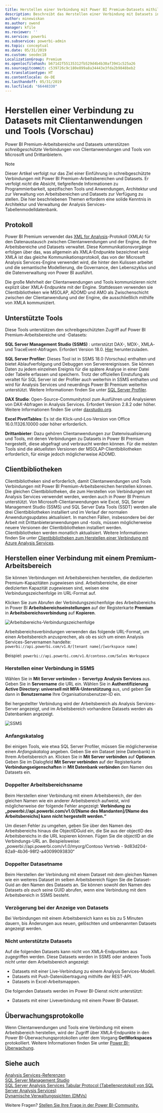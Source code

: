 ```yaml
---
title: Herstellen einer Verbindung mit Power BI Premium-Datasets mithilfe von Clientanwendungen und Tools (Vorschau)
description: Beschreibt das Herstellen einer Verbindung mit Datasets in Power BI Premium von Clientanwendungen und Tools.
author: minewiskan
ms.author: owend
manager: kfile
ms.reviewer: ''
ms.service: powerbi
ms.subservice: powerbi-admin
ms.topic: conceptual
ms.date: 05/31/2019
ms.custom: seodec18
LocalizationGroup: Premium
ms.openlocfilehash: b671d2f55135312fb529d4b4b30af3941c525a26
ms.sourcegitcommit: c539726c9c180e899a8a34443e3fda2b9848beb2
ms.translationtype: HT
ms.contentlocale: de-DE
ms.lasthandoff: 05/31/2019
ms.locfileid: "66448330"
---
```

# <a name="connect-to-datasets-with-client-applications-and-tools-preview"></a>Herstellen einer Verbindung zu Datasets mit Clientanwendungen und Tools (Vorschau)

Power BI Premium-Arbeitsbereiche und Datasets unterstützen *schreibgeschützte* Verbindungen von Clientanwendungen und Tools von Microsoft und Drittanbietern. 

> [!NOTE]
> Dieser Artikel verfolgt nur das Ziel einer Einführung in schreibgeschützte Verbindungen mit Power BI Premium-Arbeitsbereichen und Datasets. Er verfolgt *nicht* die Absicht, tiefgreifende Informationen zu Programmierbarkeit, spezifischen Tools und Anwendungen, Architektur und zur Verwaltung von Arbeitsbereichen und Datasets zur Verfügung zu stellen. Die hier beschriebenen Themen erfordern eine solide Kenntnis in Architektur und Verwaltung der Analysis Services-Tabellenmodelldatenbank.

## <a name="protocol"></a>Protokoll

Power BI Premium verwendet das [XML for Analysis](https://docs.microsoft.com/bi-reference/xmla/xml-for-analysis-xmla-reference)-Protokoll (XMLA) für den Datenaustausch zwischen Clientanwendungen und der Engine, die Ihre Arbeitsbereiche und Datasets verwaltet. Diese Kommunikationsvorgänge erfolgen über das, was allgemein als XMLA-Endpunkte bezeichnet wird. XMLA ist das gleiche Kommunikationsprotokoll, das von der Microsoft Analysis Services-Engine verwendet wird, die hinter den Kulissen arbeitet und die semantische Modellierung, die Governance, den Lebenszyklus und die Datenverwaltung von Power BI ausführt. 

Die große Mehrheit der Clientanwendungen und Tools kommunizieren nicht explizit über XMLA-Endpunkte mit der Engine. Stattdessen verwenden sie Clientbibliotheken wie MSOLAP, ADOMD und AMO als Zwischenschicht zwischen der Clientanwendung und der Engine, die ausschließlich mithilfe von XMLA kommuniziert.


## <a name="supported-tools"></a>Unterstützte Tools

Diese Tools unterstützen den schreibgeschützten Zugriff auf Power BI Premium-Arbeitsbereiche und -Datasets:

**SQL Server Management Studio (SSMS)** : unterstützt DAX-, MDX-, XMLA- und TraceEvent-Abfragen. Erfordert Version 18.0. [Hier](https://docs.microsoft.com/sql/ssms/download-sql-server-management-studio-ssms) herunterzuladen. 

**SQL Server Profiler**: Dieses Tool ist in SSMS 18.0 (Vorschau) enthalten und bietet Ablaufverfolgung und Debuggen von Serverereignissen. Sie können Daten zu jedem einzelnen Ereignis für die spätere Analyse in einer Datei oder Tabelle erfassen und speichern. Trotz der offiziellen Einstufung als veraltet für SQL Server ist der Profiler auch weiterhin in SSMS enthalten und wird für Analysis Services und neuerdings Power BI Premium weiterhin unterstützt. Weitere Informationen finden Sie unter [SQL Server Profiler](https://docs.microsoft.com/sql/tools/sql-server-profiler/sql-server-profiler).

**DAX Studio**: Open-Source-Communitytool zum Ausführen und Analysieren von DAX-Abfragen in Analysis Services. Erfordert Version 2.8.2 oder höher. Weitere Informationen finden Sie unter [daxstudio.org](https://daxstudio.org/).

**Excel PivotTables**: Es ist die Klick-und-Los-Version von Office 16.0.11326.10000 oder höher erforderlich.

**Drittanbieter**: Dazu gehören Clientanwendungen zur Datenvisualisierung und Tools, mit denen Verbindungen zu Datasets in Power BI Premium hergestellt, diese abgefragt und verbraucht werden können. Für die meisten Tools sind die aktuellsten Versionen der MSOLAP-Clientbibliotheken erforderlich, für einige jedoch möglicherweise ADOMD.

## <a name="client-libraries"></a>Clientbibliotheken

Clientbibliotheken sind erforderlich, damit Clientanwendungen und Tools Verbindungen mit Power BI Premium-Arbeitsbereichen herstellen können. Die gleichen Clientbibliotheken, die zum Herstellen von Verbindungen mit Analysis Services verwendet werden, werden auch in Power BI Premium unterstützt. Von Microsoft-Clientanwendungen wie Excel, SQL Server Management Studio (SSMS) und SQL Server Data Tools (SSDT) werden alle drei Clientbibliotheken installiert und im Verlauf der normalen Anwendungsupdates aktualisiert. In manchen Fällen, insbesondere bei der Arbeit mit Drittanbieteranwendungen und -tools, müssen möglicherweise neuere Versionen der Clientbibliotheken installiert werden. Clientbibliotheken werden monatlich aktualisiert. Weitere Informationen finden Sie unter [Clientbibliotheken zum Herstellen einer Verbindung mit Azure Analysis Services](https://docs.microsoft.com/azure/analysis-services/analysis-services-data-providers).

## <a name="connecting-to-a-premium-workspace"></a>Herstellen einer Verbindung mit einem Premium-Arbeitsbereich

Sie können Verbindungen mit Arbeitsbereichen herstellen, die dedizierten Premium-Kapazitäten zugewiesen sind. Arbeitsbereiche, die einer dedizierten Kapazität zugewiesen sind, weisen eine Verbindungszeichenfolge im URL-Format auf. 

Klicken Sie zum Abrufen der Verbindungszeichenfolge des Arbeitsbereichs in Power BI **Arbeitsbereichseinstellungen** auf der Registerkarte **Premium** in **Arbeitsbereichsverbindung** auf **Kopieren**.

![Arbeitsbereichs-Verbindungszeichenfolge](media/service-premium-connect-tools/connect-tools-workspace-connection.png)

Arbeitsbereichsverbindungen verwenden das folgende URL-Format, um einen Arbeitsbereich anzusprechen, als ob es sich um einen Analysis Services-Servernamen handelte:   
`powerbi://api.powerbi.com/v1.0/[tenant name]/[workspace name]` 

Beispiel: `powerbi://api.powerbi.com/v1.0/contoso.com/Sales Workspace`

### <a name="to-connect-in-ssms"></a>Herstellen einer Verbindung in SSMS

Wählen Sie in **Mit Server verbinden** > **Servertyp** **Analysis Services** aus. Geben Sie in **Servername** die URL ein. Wählen Sie in **Authentifizierung** **Active Directory: universell mit MFA-Unterstützung** aus, und geben Sie dann in **Benutzername** Ihre Organisationsbenutzer-ID ein. 

Bei hergestellter Verbindung wird der Arbeitsbereich als Analysis Services-Server angezeigt, und im Arbeitsbereich vorhandene Datasets werden als Datenbanken angezeigt.  

![SSMS](media/service-premium-connect-tools/connect-tools-ssms.png)

### <a name="initial-catalog"></a>Anfangskatalog

Bei einigen Tools, wie etwa SQL Server Profiler, müssen Sie möglicherweise einen *Anfangskatalog* angeben. Geben Sie ein Dataset (eine Datenbank) in Ihrem Arbeitsbereich an. Klicken Sie in **Mit Server verbinden** auf **Optionen**. Geben Sie im Dialogfeld **Mit Server verbinden** auf der Registerkarte **Verbindungseigenschaften** in **Mit Datenbank verbinden** den Namen des Datasets ein.

### <a name="duplicate-workspace-name"></a>Doppelter Arbeitsbereichsname

Beim Herstellen einer Verbindung mit einem Arbeitsbereich, der den gleichen Namen wie ein anderer Arbeitsbereich aufweist, wird möglicherweise der folgende Fehler angezeigt: **Verbindung zu „powerbi://api.powerbi.com/v1.0/[Name des Mandanten]/[Name des Arbeitsbereichs] kann nicht hergestellt werden.“**

Um diesen Fehler zu umgehen, geben Sie über den Namen des Arbeitsbereichs hinaus die ObjectIDGuid ein, die Sie aus der objectID des Arbeitsbereichs in die URL kopieren können. Fügen Sie die objectID an die Verbindungs-URL an. Beispielsweise: „powerbi://api.powerbi.com/v1.0/myorg/Contoso Vertrieb - 9d83d204-82a9-4b36-98f2-a40099093830“

### <a name="duplicate-dataset-name"></a>Doppelter Datasetname

Beim Herstellen der Verbindung mit einem Dataset mit dem gleichen Namen wie ein weiteres Dataset im selben Arbeitsbereich fügen Sie die Dataset-Guid an den Namen des Datasets an. Sie können sowohl den Namen des Datasets *als auch*  seine GUID abrufen, wenn eine Verbindung mit dem Arbeitsbereich in SSMS besteht. 

### <a name="delay-in-datasets-shown"></a>Verzögerung bei der Anzeige von Datasets

Bei Verbindungen mit einem Arbeitsbereich kann es bis zu 5 Minuten dauern, bis Änderungen aus neuen, gelöschten und umbenannten Datasets angezeigt werden. 

### <a name="unsupported-datasets"></a>Nicht unterstützte Datasets

Auf die folgenden Datasets kann nicht von XMLA-Endpunkten aus zugegriffen werden. Diese Datasets werden in SSMS oder anderen Tools *nicht* unter dem Arbeitsbereich angezeigt: 

- Datasets mit einer Live-Verbindung zu einem Analysis Services-Modell. 
- Datasets mit Push-Datenübertragung mithilfe der REST-API.
- Datasets in Excel-Arbeitsmappen. 

Die folgenden Datasets werden im Power BI-Dienst nicht unterstützt:   

- Datasets mit einer Liveverbindung mit einem Power BI-Dataset.

## <a name="audit-logs"></a>Überwachungsprotokolle 

Wenn Clientanwendungen und Tools eine Verbindung mit einem Arbeitsbereich herstellen, wird der Zugriff über XMLA-Endpunkte in den Power BI-Überwachungsprotokollen unter dem Vorgang **GetWorkspaces** protokolliert. Weitere Informationen finden Sie unter [Power BI-Überwachung](service-admin-auditing.md).

## <a name="see-also"></a>Siehe auch

[Analysis Services-Referenzen](https://docs.microsoft.com/bi-reference/#pivot=home&panel=home-all)   
[SQL Server Management Studio](https://docs.microsoft.com/sql/ssms/sql-server-management-studio-ssms)   
[SQL Server Analysis Services Tabular Protocol (Tabellenprotokoll von SQL Server Analysis Services)](https://docs.microsoft.com/openspecs/sql_server_protocols/ms-ssas-t/b98ed40e-c27a-4988-ab2d-c9c904fe13cf)   
[Dynamische Verwaltungssichten (DMVs)](https://docs.microsoft.com/sql/analysis-services/instances/use-dynamic-management-views-dmvs-to-monitor-analysis-services)   


Weitere Fragen? [Stellen Sie Ihre Frage in der Power BI-Community.](https://community.powerbi.com/)
